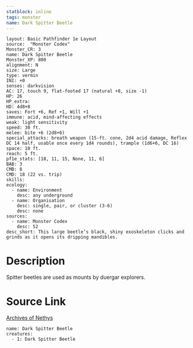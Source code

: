 ```yaml
---
statblock: inline
tags: monster
name: Dark Spitter Beetle
---
```

```statblock
layout: Basic Pathfinder 1e Layout
source:  "Monster Codex"
Monster_CR: 3
name: Dark Spitter Beetle
Monster_XP: 800
alignment: N
size: Large
type: vermin
INI: +0
senses: darkvision
AC: 17, touch 9, flat-footed 17 (natural +8, size -1)
HP: 26
HP_extra: 
HD: 4d8+8
saves: Fort +6, Ref +1, Will +1
immune: acid, mind-affecting effects
weak: light sensitivity
speed: 30 ft.
melee: bite +6 (2d8+6)
special_attacks: breath weapon (15-ft. cone, 2d4 acid damage, Reflex DC 14 half, usable once every 1d4 rounds), trample (1d6+6, DC 16)
space: 10 ft.
reach: 5 ft.
pf1e_stats: [18, 11, 15, None, 11, 6]
BAB: 3
CMB: 8
CMD: 18 (22 vs. trip)
skills: 
ecology:
  - name: Environment
    desc: any underground
  - name: Organisation
    desc: single, pair, or cluster (3-6)
    desc: none
sources:
  - name: Monster Codex
    desc: 52
desc_short: This large beetle’s black, shiny exoskeleton clicks and grinds as it opens its dripping mandibles.
```
# Description
Spitter beetles are used as mounts by duergar explorers.
# Source Link
[Archives of Nethys](https://aonprd.com/MonsterDisplay.aspx?ItemName=Dark%20Spitter%20Beetle)
```encounter-table
name: Dark Spitter Beetle
creatures:
  - 1: Dark Spitter Beetle
```
